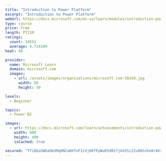 ```yaml
---
title: "Introduction to Power Platform"
excerpt: "Introduction to Power Platform"
webUrl: https://docs.microsoft.com/en-us/learn/modules/introduction-power-platform/
type: course
price: Free
length: PT21M
ratings:
  count: 14551
  average: 4.714109
heat: 86

provider:
  name: Microsoft Learn
  domain: microsoft.com
  images:
    - url: /assets/images/organizations/microsoft.com-50x50.jpg
      width: 50
      height: 50

levels:
  - Beginner

topics:
  - Power BI

images:
  - url: https://docs.microsoft.com/learn/achievements/introduction-power-platform-social.png
    width: 800
    height: 400
    isCached: true

secured: "TfiDbaSW6aOm3MqDNIaKKfuF2iVj6KfFpWuK5d01fjkG55c22u98Sshn0r4Vrit4Zu4SGMCSuZ8Cn9iX1VO2WUAPWZQN6Dk3PpOTDiz4alh4gk2XKyplZ6DWr4VSD7fwAL9hNhnG2HRQN0Uqn1w/iH5nt1UcrTMHASOy+YGPpRFSUM4GZA8QXzL0oMR2bjXOUh0z0tzNE7uoRuthTqtmVZfrlbNbkdP1aY07Q9Rpzqifq7Zz7CKhAVC380bfF+nc66mR/txxhaE8RGkGYTCNfNrUhTWw7FC5tjT6UMg9eteB7TiCd6kZcZs0DMyW5qWE6+Ua8sCQAT8tTWtjKXpNRF6n/WnYeTIp39vECLtYA2ONBzT7CReSxfQ8eE8k6eC3fjkiXvtfrLPnYHrVizD6FvAgXS2vEz5eNg+GKsuKnCwWBiY1/8B+s5NHKGCwVMQ+;CoDcXu+Vf1fxWZaoBal87A=="
---
```


